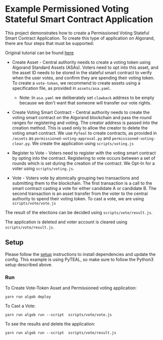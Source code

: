 # Example Permissioned Voting Stateful Smart Contract Application

This project demonstrates how to create a Permissioned Voting Stateful Smart Contract Application.
To create this type of application on Algorand, there are four steps that must be supported:

Original tutorial can be found [here](https://developer.algorand.org/solutions/example-permissioned-voting-stateful-smart-contract-application/)

- Create Asset - Central authority needs to create a voting token using Algorand Standard Assets (ASAs). Voters need to opt into this asset, and the asset ID needs to be stored in the stateful smart contract to verify when the user votes, and confirm they are spending their voting token.
  To create a `vote-token`, we recommend to create assets using a specification file, as provided in `assets/asa.yaml`.

  - Note: In `asa.yaml` we deliberately set `clawback` address to be empty because we don't want that someone will transfer our vote rights.

- Create Voting Smart Contract - Central authority needs to create the voting smart contract on the Algorand blockchain and pass the round ranges for registering and voting. The creator address is passed into the creation method. This is used only to allow the creator to delete the voting smart contract. We use `PyTeal` to create contracts, as provided in `/assets` as `permissioned-voting-approval.py` and `permissioned-voting-clear.py`.
  We create the application using `scripts/voting.js`

- Register to Vote - Voters need to register with the voting smart contract by opting into the contract. Registering to vote occurs between a set of rounds which is set during the creation of the contract. We Opt-In for a voter using `scripts/voting.js`.

- Vote - Voters vote by atomically grouping two transactions and submitting them to the blockchain. The first transaction is a call to the smart contract casting a vote for either candidate A or candidate B. The second transaction is an asset transfer from the voter to the central authority to spend their voting token.
  To cast a vote, we are using `scripts/vote/vote.js`

The result of the elections can be decided using `scripts/vote/result.js`.

The application is deleted and voter account is cleared using `scripts/vote/result.js`.

## Setup

Please follow the [setup](../README.md) instructions to install dependencies and update the config.
This example is using PyTEAL, so make sure to follow the Python3 setup described above.

### Run

To Create Vote-Token Asset and Permissioned voting application:

    yarn run algob deploy

To Cast a Vote:

    yarn run algob run --script  scripts/vote/vote.js

To see the results and delete the application:

    yarn run algob run --script  scripts/vote/result.js
